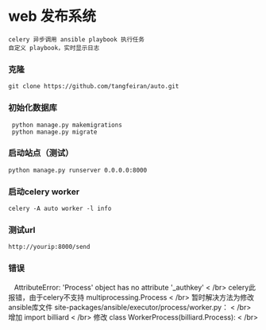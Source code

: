 web 发布系统
===================================
    celery 异步调用 ansible playbook 执行任务
    自定义 playbook，实时显示日志

### 克隆
    git clone https://github.com/tangfeiran/auto.git
### 初始化数据库
     python manage.py makemigrations
     python manage.py migrate
### 启动站点（测试）
    python manage.py runserver 0.0.0.0:8000
### 启动celery worker
    celery -A auto worker -l info
### 测试url
    http://yourip:8000/send
### 错误
    AttributeError: 'Process' object has no attribute '_authkey' < /br>
    celery此报错，由于celery不支持 multiprocessing.Process < /br>
    暂时解决方法为修改ansible库文件 site-packages/ansible/executor/process/worker.py： < /br>
    增加 import billiard < /br>
    修改 class WorkerProcess(billiard.Process): < /br>